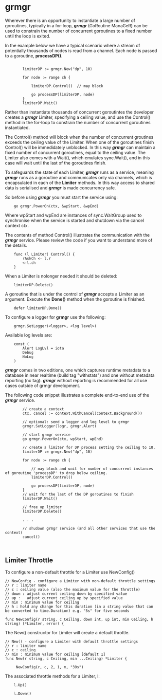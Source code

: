 # grmgr
Wherever there is an opportunity to instantiate a large number of goroutines, typically in a for-loop, **_grmgr_** (GoRoutine ManaGeR) can be used to constrain the number of concurrent goroutines to a fixed number until the loop is exited. 

In the example below we have a typical scenario where a stream of potentially thousands of nodes is read from a channel. Each node is passed to a goroutine, __processDP()__.
```

		limiterDP := grmgr.New("dp", 10)
		
		for node := range ch {
	
			limiterDP.Control()  // may block
			
			go processDP(limiterDP, node)
		}
		limiterDP.Wait()
```
Rather than instantiate thousands of concurrent goroutintes the developer creates a **_grmgr_** Limiter, specifying a ceiling value, and use the Control() method in the for-loop to constrain the number of concurrent goroutines instantiated.

The Control() method will block when the number of concurrent groutines exceeds the ceiling value of the Limiter. When one of the goroutines finish Control() will be immedidately unblocked.
In this way **_grmgr_** can maintain a fixed number of concurrent goroutines, equal to the ceiling value. The Limiter also comes with a Wait(), which emulates sync.Wait(), and in this case will wait until the last of the goroutines finish.

To safeguards the state of each Limiter, **_grmgr_** runs as a service, meaning  **_grmgr_** runs as a goroutine and communicates only via channels, which is encapsulated in each of the __Limiter__ methods. In this way access to shared data is serialised and **_grmgr_** is made concurrency safe.

So before using  **_grmgr_**  you must start the service using:

```
 	go grmgr.PowerOn(ctx, &wpStart, &wpEnd) 
```

Where wpStart and wpEnd are instances of sync.WaitGroup used to synchronise when the service is started and shutdown via the cancel context ctx.

The contents of method Control() illustrates the communication with the **_grmgr_** service. Please review the code if you want to understand more of the details.

```
	func (l Limiter) Control() {
		rAskCh <- l.r
		<-l.ch
	}
```
 
When a Limiter is nolonger needed it should be deleted:

```
	limiterDP.Delete()
```

A goroutine that is under the control of **_grmgr_** accepts a Limiter as an argument. Execute the __Done()__ method when the goroutine is finished.

```
	defer limiterDP.Done()
```

To configure a logger for __grmgr__ use the following:
```
	grmgr.SetLogger(<logger>, <log level>) 
```
Available log levels are:
```
	const (
		Alert LogLvl = iota
		Debug
		NoLog
	)
```

 **_grmgr_** comes in two editions, one which captures runtime metadata to a database in near realtime (build tag "withstats") and one without metadata reporting (no tag).
 **_grmgr_** without reporting is recommended for all use cases outside of grmgr development.

The following code snippet illustrates a complete end-to-end use of the **_grmgr_** service.

```
		// create a context
		ctx, cancel := context.WithCancel(context.Background())
		
		// optional: send a logger and log level to grmgr 
		grmgr.SetLogger(logr, grmgr.Alert)
		
		// start grmgr service
		go grmgr.PowerOn(ctx, wpStart, wpEnd) 
		
		// create a limiter for DP process setting the ceiling to 10.
		limiterDP := grmgr.New("dp", 10)
		
		for node := range ch {
			
			// may block and wait for number of concurrent instances of goroutine 'processDP' to drop below ceiling.
			limiterDP.Control()
			
			go processDP(limiterDP, node)
		}
		// wait for the last of the DP goroutines to finish
		limiterDP.Wait()
		
		// free up limiter
		limiterDP.Delete()
		
		. . .
		
		// shudown grmgr service (and all other services that use the context)
		cancel()
		
		
```

## Limiter Throttle

To configure a non-default throttle for a Limiter use NewConfig()
```
// NewConfig - configure a Limiter with non-default throttle settings
// r : limiter name
// c : ceiling value (also the maximum value for the throttle)
// down : adjust current ceiling down by specified value
// up :   adjust current ceiling up by specified value
// min : minimum value for ceiling
// h : hold any change for this duration (in a string value that can be converted to time.Duration) e.g. "5s" for five seconds

func NewConfig(r string, c Ceiling, down int, up int, min Ceiling, h string) (*Limiter, error) {

```
The New() constructor for Limiter will create a default throttle.
```
// New() - configure a Limiter with default throttle settings
// r : limiter name
// c : ceiling 
// min : minimum value for ceiling [default 1]
func New(r string, c Ceiling, min ...Ceiling) *Limiter {

	 NewConfig(r, c, 2, 1, m, "30s")
```
The associated throttle methods for a Limiter, l:
```
	l.Up()

	l.Down()
```
